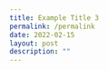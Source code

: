 ```yaml
---
title: Example Title 3
permalink: /permalink
date: 2022-02-15
layout: post
description: ""
---
```


